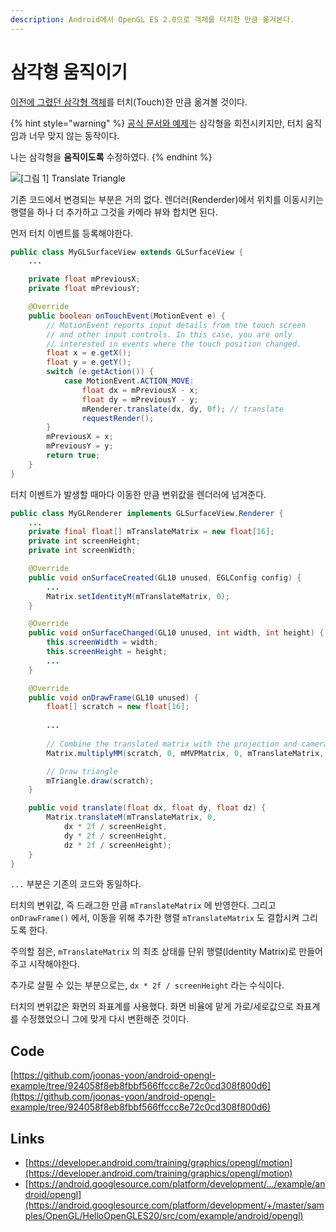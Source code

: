 ```yaml
---
description: Android에서 OpenGL ES 2.0으로 객체를 터치한 만큼 옮겨본다.
---
```


# 삼각형 움직이기

[이전에 그렸던 삼각형 객체](draw-triangle.md)를 터치(Touch)한 만큼 옮겨볼 것이다.

{% hint style="warning" %}
[공식 문서와 예제](https://developer.android.com/training/graphics/opengl/motion)는 삼각형을 회전시키지만, 터치 움직임과 너무 맞지 않는 동작이다.

나는 삼각형을 **움직이도록** 수정하였다.
{% endhint %}

![\[그림 1\] Translate Triangle](../../.gitbook/assets/android-opengl-translate.gif)

기존 코드에서 변경되는 부분은 거의 없다. 렌더러(Renderder)에서 위치를 이동시키는 행렬을 하나 더 추가하고 그것을 카메라 뷰와 합치면 된다.

먼저 터치 이벤트를 등록해야한다.

```java
public class MyGLSurfaceView extends GLSurfaceView {
    ...

    private float mPreviousX;
    private float mPreviousY;

    @Override
    public boolean onTouchEvent(MotionEvent e) {
        // MotionEvent reports input details from the touch screen
        // and other input controls. In this case, you are only
        // interested in events where the touch position changed.
        float x = e.getX();
        float y = e.getY();
        switch (e.getAction()) {
            case MotionEvent.ACTION_MOVE:
                float dx = mPreviousX - x;
                float dy = mPreviousY - y;
                mRenderer.translate(dx, dy, 0f); // translate
                requestRender();
        }
        mPreviousX = x;
        mPreviousY = y;
        return true;
    }
}
```

터치 이벤트가 발생할 때마다 이동한 만큼 변위값을 렌더러에 넘겨준다.

```java
public class MyGLRenderer implements GLSurfaceView.Renderer {
    ...
    private final float[] mTranslateMatrix = new float[16];
    private int screenHeight;
    private int screenWidth;

    @Override
    public void onSurfaceCreated(GL10 unused, EGLConfig config) {
        ...
        Matrix.setIdentityM(mTranslateMatrix, 0);
    }

    @Override
    public void onSurfaceChanged(GL10 unused, int width, int height) {
        this.screenWidth = width;
        this.screenHeight = height;
        ...
    }

    @Override
    public void onDrawFrame(GL10 unused) {
        float[] scratch = new float[16];
        
        ...
        
        // Combine the translated matrix with the projection and camera view
        Matrix.multiplyMM(scratch, 0, mMVPMatrix, 0, mTranslateMatrix, 0);

        // Draw triangle
        mTriangle.draw(scratch);
    }

    public void translate(float dx, float dy, float dz) {
        Matrix.translateM(mTranslateMatrix, 0,
            dx * 2f / screenHeight,
            dy * 2f / screenHeight,
            dz * 2f / screenHeight);
    }
}
```

`...` 부분은 기존의 코드와 동일하다.

터치의 변위값, 즉 드래그한 만큼 `mTranslateMatrix` 에 반영한다. 그리고 `onDrawFrame()` 에서, 이동을 위해 추가한 행렬 `mTranslateMatrix` 도 결합시켜 그리도록 한다.

주의할 점은,  `mTranslateMatrix` 의 최초 상태를 단위 행렬(Identity Matrix)로 만들어주고 시작해야한다.

추가로 살필 수 있는 부분으로는, `dx * 2f / screenHeight` 라는 수식이다.&#x20;

터치의 변위값은 화면의 좌표계를 사용했다. 화면 비율에 맡게 가로/세로값으로 좌표계를 수정했었으니 그에 맞게 다시 변환해준 것이다.&#x20;

## Code

[https://github.com/joonas-yoon/android-opengl-example/tree/924058f8eb8fbbf566ffccc8e72c0cd308f800d6](https://github.com/joonas-yoon/android-opengl-example/tree/924058f8eb8fbbf566ffccc8e72c0cd308f800d6)

## Links

* [https://developer.android.com/training/graphics/opengl/motion](https://developer.android.com/training/graphics/opengl/motion)
* [https://android.googlesource.com/platform/development/.../example/android/opengl](https://android.googlesource.com/platform/development/+/master/samples/OpenGL/HelloOpenGLES20/src/com/example/android/opengl)
